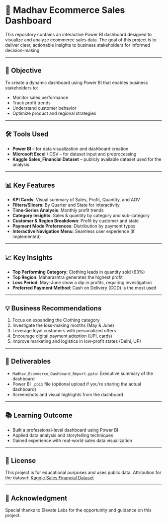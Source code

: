 # 🧾 Madhav Ecommerce Sales Dashboard

This repository contains an interactive Power BI dashboard designed to visualize and analyze ecommerce sales data. The goal of this project is to deliver clear, actionable insights to business stakeholders for informed decision-making.

---

## 📌 Objective

To create a dynamic dashboard using Power BI that enables business stakeholders to:
- Monitor sales performance
- Track profit trends
- Understand customer behavior
- Optimize product and regional strategies

---

## 🛠 Tools Used

- **Power BI** – for data visualization and dashboard creation
- **Microsoft Excel** / CSV – for dataset input and preprocessing
- **Kaggle Sales_Financial Dataset** – publicly available dataset used for the analysis

---

## 📊 Key Features

- **KPI Cards**: Visual summary of Sales, Profit, Quantity, and AOV
- **Filters/Slicers**: By Quarter and State for interactivity
- **Time-Series Analysis**: Monthly profit trends
- **Category Insights**: Sales & quantity by category and sub-category
- **Customer & Region Breakdown**: Profit by customer and state
- **Payment Mode Preferences**: Distribution by payment types
- **Interactive Navigation Menu**: Seamless user experience (if implemented)

---

## 📈 Key Insights

- **Top Performing Category**: Clothing leads in quantity sold (63%)
- **Top Region**: Maharashtra generates the highest profit
- **Loss Period**: May–June show a dip in profits, requiring investigation
- **Preferred Payment Method**: Cash on Delivery (COD) is the most used

---

## 💡 Business Recommendations

1. Focus on expanding the Clothing category
2. Investigate the loss-making months (May & June)
3. Leverage loyal customers with personalized offers
4. Encourage digital payment adoption (UPI, cards)
5. Improve marketing and logistics in low-profit states (Delhi, UP)

---

## 📂 Deliverables

- `Madhav_Ecommerce_Dashboard_Report.pptx`: Executive summary of the dashboard
- Power BI `.pbix` file (optional upload if you're sharing the actual dashboard)
- Screenshots and visual highlights from the dashboard

---

## 📚 Learning Outcome

- Built a professional-level dashboard using Power BI
- Applied data analysis and storytelling techniques
- Gained experience with real-world sales data visualization

---


## 📎 License

This project is for educational purposes and uses public data. Attribution for the dataset: [Kaggle Sales Financial Dataset](https://www.kaggle.com/)

---

## 🙌 Acknowledgment

Special thanks to Elevate Labs for the opportunity and guidance on this project.


